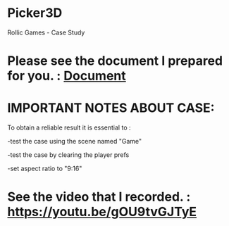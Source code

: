 # Picker3D
 Rollic Games - Case Study

# Please see the document I prepared for you. : [Document](https://drive.google.com/file/d/1a2Py8xotNvM09XDF4qMat9k5GzR_Qv-V/view?usp=sharing)

# IMPORTANT NOTES ABOUT CASE:

To obtain a reliable result it is essential to :

-test the case using the scene named "Game"

-test the case by clearing the player prefs

-set aspect ratio to "9:16"

# See the video that I recorded. : https://youtu.be/gOU9tvGJTyE